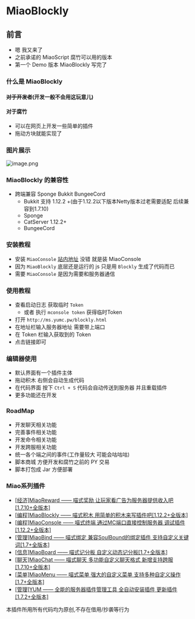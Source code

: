 # MiaoBlockly

## 前言

- 嗯 我又来了
- 之前承诺的 MiaoScript 腐竹可以用的版本
- 第一个 Demo 版本 MiaoBlockly 写完了

### 什么是 MiaoBlockly

#### ~~对于开发者~~(开发一般不会用这玩意儿)

#### 对于腐竹
- 可以在网页上开发一些简单的插件
- 拖动方块就能实现了

### 图片展示

![image.png](https://i.loli.net/2020/10/22/R8nlf9WtVYDXoa3.png)

### MiaoBlockly 的兼容性
- 跨端兼容 Sponge Bukkit BungeeCord
  - Bukkit 支持 1.12.2 +(由于1.12.2以下版本Netty版本过老需要适配 后续兼容到1.7.10)
  - Sponge
  - CatServer 1.12.2+
  - BungeeCord

### 安装教程
- 安装 `MiaoConsole` [站内地址](https://www.mcbbs.net/thread-1129227-1-1.html) 没错 就是装 MiaoConsole
- 因为 `MiaoBlockly` 底层还是运行的 js 只是用 `Blockly` 生成了代码而已
- 需要 `MiaoConsole` 是因为需要和服务器通信

### 使用教程
- 查看启动日志 获取临时 `Token`
  - 或者 执行 `mconsole token` 获得临时Token
- 打开 `http://ms.yumc.pw/blockly.html`
- 在地址栏输入服务器地址 需要带上端口
- 在 Token 栏输入获取到的 Token
- 点击链接即可

### 编辑器使用
- 默认界面有一个插件主体
- 拖动积木 右侧会自动生成代码
- 在代码界面 按下 `Ctrl + S` 代码会自动传送到服务器 并且重载插件
- 更多功能还在开发

### RoadMap
- 开发聊天相关功能
- 完善事件相关功能
- 开发命令相关功能
- 开发跨服相关功能
- 统一各个端之间的事件(工作量较大 可能会咕咕咕)
- 脚本商城 方便开发和腐竹之前的 PY 交易
- 脚本打包成 Jar 方便部署

### Miao系列插件

- [[经济]MiaoReward —— 喵式奖励 让玩家看广告为服务器提供收入吧[1.7.10+全版本]](https://www.mcbbs.net/thread-1121423-1-1.html)
- [[编程]MiaoBlockly —— 喵式积木 用简单的积木来写插件吧[1.12.2+全版本]](https://www.mcbbs.net/thread-1129411-1-1.html)
- [[编程]MiaoConsole —— 喵式终端 通过MC端口直接控制服务器 调试插件[1.12.2+全版本]](https://www.mcbbs.net/thread-1129227-1-1.html)
- [[管理]MiaoBind —— 喵式绑定 兼容SoulBound的绑定插件 支持自定义关键词[1.7+全版本]](https://www.mcbbs.net/thread-922072-1-1.html)
- [[信息]MiaoBoard —— 喵式记分板 自定义动态记分板[1.7+全版本]](https://www.mcbbs.net/thread-631482-1-1.html)
- [[聊天]MiaoChat —— 喵式聊天 多功能自定义聊天格式 新增支持跨服[1.7.10+全版本]](https://www.mcbbs.net/thread-631240-1-1.html)
- [[菜单]MiaoMenu —— 喵式菜单 强大的自定义菜单 支持多种自定义操作[1.7+全版本]](https://www.mcbbs.net/thread-860047-1-1.html)
- [[管理]YUM —— 全能的服务器插件管理工具 全自动安装插件 更新插件[1.7.2+全版本]](https://www.mcbbs.net/thread-701333-1-1.html)

本插件所用所有代码均为原创,不存在借用/抄袭等行为
